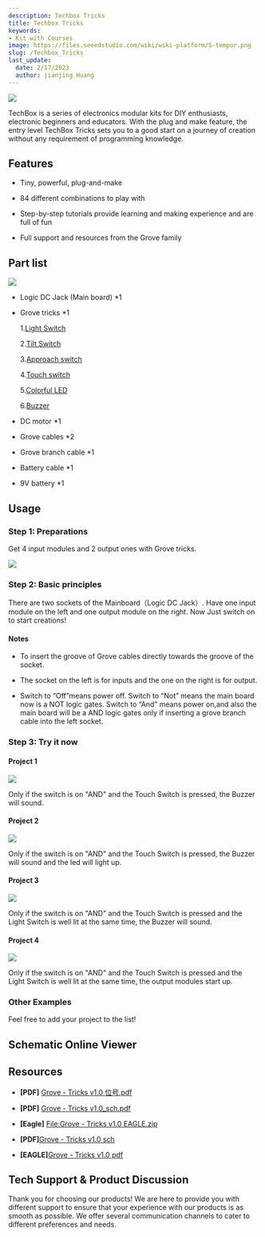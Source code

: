 ```yaml
---
description: Techbox Tricks
title: Techbox Tricks
keywords:
- Kit with Courses
image: https://files.seeedstudio.com/wiki/wiki-platform/S-tempor.png
slug: /Techbox_Tricks
last_update:
  date: 2/17/2023
  author: jianjing Huang
---
```


<!-- ---
name: Techbox Tricks
category: Discontinued
bzurl:
oldwikiname: Techbox_Tricks
prodimagename:
bzprodimageurl: https://www.research.net/r/Techbox_Tricks
sku:
tags:

--- -->

![](https://files.seeedstudio.com/wiki/Techbox_Tricks/img/110020006_p1.jpg)

TechBox is a series of electronics modular kits for DIY enthusiasts, electronic beginners and educators.
With the plug and make feature, the entry level TechBox Tricks sets you to a good start on a journey of creation without any requirement of programming knowledge.

## Features

* Tiny, powerful, plug-and-make

* 84 different combinations to play with

* Step-by-step tutorials provide learning and making experience and are full of fun

* Full support and resources from the Grove family

## Part list

![](https://files.seeedstudio.com/wiki/Techbox_Tricks/img/110020006_p2.jpg)

* Logic DC Jack (Main board) *1

* Grove tricks *1

    1.[Light Switch](https://seeeddoc.github.io/Grove-Light_Sensor/)

    2.[Tilt Switch](https://seeeddoc.github.io/Grove-Tilt_Switch/)

    3.[Approach switch](https://seeeddoc.github.io/Grove-Line_Finder/)

    4.[Touch switch](https://seeeddoc.github.io/Grove-Touch_Sensor/)

    5.[Colorful LED](https://seeeddoc.github.io/Grove-LED_Socket_Kit/)

    6.[Buzzer](https://seeeddoc.github.io/Grove-Buzzer/)

* DC motor *1

* Grove cables *2

* Grove branch cable *1

* Battery cable *1

* 9V battery *1

## Usage

### Step 1: Preparations

Get 4 input modules and 2 output ones with Grove tricks.

![](https://files.seeedstudio.com/wiki/Techbox_Tricks/img/Grove_tricks_depart.jpg)

### Step 2: Basic principles

There are two sockets of the Mainboard（Logic DC Jack）. Have one input module on the left and one output module on the right. Now Just switch on to start creations!

#### Notes

* To insert the groove of Grove cables directly towards the groove of the socket.

* The socket on the left is for inputs and the one on the right is for output.

* Switch to “Off”means power off. Switch to “Not” means the main board now is a NOT logic gates. Switch to “And” means power on,and also the main board will be a AND logic gates only if inserting a grove branch cable into the left socket.

### Step 3: Try it now

#### Project 1

![](https://files.seeedstudio.com/wiki/Techbox_Tricks/img/Application_1.jpg)

Only if the switch is on "AND" and the Touch Switch is pressed, the Buzzer will sound.

#### Project 2

![](https://files.seeedstudio.com/wiki/Techbox_Tricks/img/Application_2.jpg)

Only if the switch is on "AND" and the Touch Switch is pressed, the Buzzer will sound and the led will light up.

#### Project 3

![](https://files.seeedstudio.com/wiki/Techbox_Tricks/img/Application_3.jpg)

Only if the switch is on "AND" and the Touch Switch is pressed and the Light Switch is well lit at the same time, the Buzzer will sound.

#### Project 4

![](https://files.seeedstudio.com/wiki/Techbox_Tricks/img/Application_4.jpg)

Only if the switch is on "AND" and the Touch Switch is pressed and the Light Switch is well lit at the same time, the output modules start up.

### Other Examples

Feel free to add your project to the list!

## Schematic Online Viewer

<div className="altium-ecad-viewer" data-project-src="https://files.seeedstudio.com/wiki/Techbox_Tricks/res/Grove-Tricks_v1.0_EAGLE.zip" style={{borderRadius: '0px 0px 4px 4px', height: 500, borderStyle: 'solid', borderWidth: 1, borderColor: 'rgb(241, 241, 241)', overflow: 'hidden', maxWidth: 1280, maxHeight: 700, boxSizing: 'border-box'}}>
</div>

## Resources

* **[PDF]**   [Grove - Tricks v1.0 位号.pdf](https://files.seeedstudio.com/wiki/Techbox_Tricks/res/Grove-Tricks_v1.0_%E4%BD%8D%E5%8F%B7.pdf)

* **[PDF]**  [Grove - Tricks v1.0_sch.pdf](https://files.seeedstudio.com/wiki/Techbox_Tricks/res/Grove-Tricks_v1.0_sch.pdf)

* **[Eagle]**   [File:Grove - Tricks v1.0 EAGLE.zip](https://files.seeedstudio.com/wiki/Techbox_Tricks/res/Grove-Tricks_v1.0_EAGLE.zip)
* **[PDF]**[Grove - Tricks v1.0 sch](https://files.seeedstudio.com/wiki/Techbox_Tricks/res/Grove%20-%20Tricks%20v1.0.pdf)

* **[EAGLE]**[Grove - Tricks v1.0 pdf](https://files.seeedstudio.com/wiki/Techbox_Tricks/res/Grove%20-%20Tricks%20v1.0.sch)

## Tech Support & Product Discussion

Thank you for choosing our products! We are here to provide you with different support to ensure that your experience with our products is as smooth as possible. We offer several communication channels to cater to different preferences and needs.

<div class="button_tech_support_container">
<a href="https://forum.seeedstudio.com/" class="button_forum"></a> 
<a href="https://www.seeedstudio.com/contacts" class="button_email"></a>
</div>

<div class="button_tech_support_container">
<a href="https://discord.gg/eWkprNDMU7" class="button_discord"></a> 
<a href="https://github.com/Seeed-Studio/wiki-documents/discussions/69" class="button_discussion"></a>
</div>
